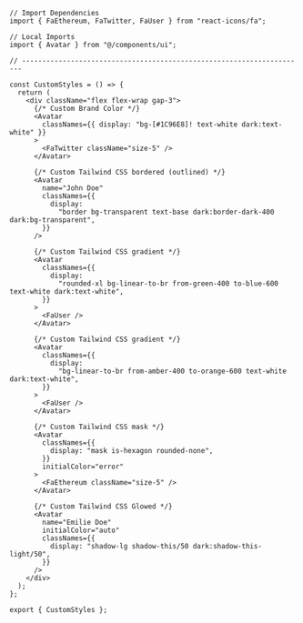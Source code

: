 ﻿```tsx
// Import Dependencies
import { FaEthereum, FaTwitter, FaUser } from "react-icons/fa";

// Local Imports
import { Avatar } from "@/components/ui";

// ----------------------------------------------------------------------

const CustomStyles = () => {
  return (
    <div className="flex flex-wrap gap-3">
      {/* Custom Brand Color */}
      <Avatar
        classNames={{ display: "bg-[#1C96E8]! text-white dark:text-white" }}
      >
        <FaTwitter className="size-5" />
      </Avatar>

      {/* Custom Tailwind CSS bordered (outlined) */}
      <Avatar
        name="John Doe"
        classNames={{
          display:
            "border bg-transparent text-base dark:border-dark-400 dark:bg-transparent",
        }}
      />

      {/* Custom Tailwind CSS gradient */}
      <Avatar
        classNames={{
          display:
            "rounded-xl bg-linear-to-br from-green-400 to-blue-600 text-white dark:text-white",
        }}
      >
        <FaUser />
      </Avatar>

      {/* Custom Tailwind CSS gradient */}
      <Avatar
        classNames={{
          display:
            "bg-linear-to-br from-amber-400 to-orange-600 text-white dark:text-white",
        }}
      >
        <FaUser />
      </Avatar>

      {/* Custom Tailwind CSS mask */}
      <Avatar
        classNames={{
          display: "mask is-hexagon rounded-none",
        }}
        initialColor="error"
      >
        <FaEthereum className="size-5" />
      </Avatar>

      {/* Custom Tailwind CSS Glowed */}
      <Avatar
        name="Emilie Doe"
        initialColor="auto"
        classNames={{
          display: "shadow-lg shadow-this/50 dark:shadow-this-light/50",
        }}
      />
    </div>
  );
};

export { CustomStyles };

```
